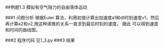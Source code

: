 ##例题1.3  模拟有空气阻力的自由落体运动

###1 问题分析
     根据Euler 算法，利用初值计算出加速度a1和dt时刻速度v1，然后再计算a2和v2,用这种递推的关系一直求到最后时刻的速度。
     据此 可以得到速度和时间的曲线图。
     
###2 程序代码
      见1_3.py 
###3 结果
     
